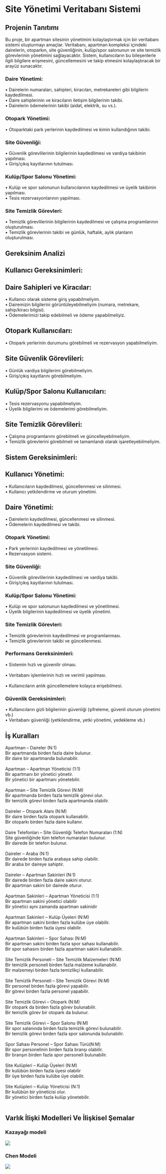# Site Yönetimi Veritabanı Sistemi 
## Projenin Tanıtımı 
Bu proje, bir apartman sitesinin yönetimini kolaylaştırmak için bir veritabanı sistemi 
oluşturmayı amaçlar. Veritabanı, apartman kompleksi içindeki dairelerin, otoparkın, site 
güvenliğinin, kulüp/spor salonunun ve site temizlik görevlerinin yönetimini sağlayacaktır. 
Sistem, kullanıcıların bu bileşenlerle ilgili bilgilere erişmesini, güncellemesini ve takip 
etmesini kolaylaştıracak bir arayüz sunacaktır. 
### Daire Yönetimi: 
• Dairelerin numaraları, sahipleri, kiracıları, metrekareleri gibi bilgilerin kaydedilmesi.<br>
• Daire sahiplerinin ve kiracıların iletişim bilgilerinin takibi.<br>
• Dairelerin ödemelerinin takibi (aidat, elektrik, su vs.).<br> 
### Otopark Yönetimi: 
• Otoparktaki park yerlerinin kaydedilmesi ve kimin kullandığının takibi. 
### Site Güvenliği: 
• Güvenlik görevlilerinin bilgilerinin kaydedilmesi ve vardiya takibinin yapılması.<br>
• Giriş/çıkış kayıtlarının tutulması. <br>
### Kulüp/Spor Salonu Yönetimi: 
• Kulüp ve spor salonunun kullanıcılarının kaydedilmesi ve üyelik takibinin 
yapılması.<br>
• Tesis rezervasyonlarının yapılması.<br>
### Site Temizlik Görevleri: 
• Temizlik görevlilerinin bilgilerinin kaydedilmesi ve çalışma programlarının 
oluşturulması.<br>
• Temizlik görevlerinin takibi ve günlük, haftalık, aylık planların oluşturulması.<br>
## Gereksinim Analizi  
## Kullanıcı Gereksinimleri: 
## Daire Sahipleri ve Kiracılar: 
• Kullanıcı olarak sisteme giriş yapabilmeliyim.<br>
• Dairemizin bilgilerini görüntüleyebilmeliyim (numara, metrekare, sahip/kiracı 
bilgisi).<br> 
• Ödemelerimizi takip edebilmeli ve ödeme yapabilmeliyiz.<br>
## Otopark Kullanıcıları: 
• Otopark yerlerinin durumunu görebilmeli ve rezervasyon yapabilmeliyim.<br>
## Site Güvenlik Görevlileri: 
• Günlük vardiya bilgilerimi görebilmeliyim.<br>
• Giriş/çıkış kayıtlarını görebilmeliyim.<br>
## Kulüp/Spor Salonu Kullanıcıları: 
• Tesis rezervasyonu yapabilmeliyim.<br>
• Üyelik bilgilerimi ve ödemelerimi görebilmeliyim.<br> 
## Site Temizlik Görevlileri: 
• Çalışma programlarımı görebilmeli ve güncelleyebilmeliyim.<br>
• Temizlik görevlerini görebilmeli ve tamamlandı olarak işaretleyebilmeliyim.<br>
## Sistem Gereksinimleri: 
## Kullanıcı Yönetimi: 
• Kullanıcıların kaydedilmesi, güncellenmesi ve silinmesi.<br> 
• Kullanıcı yetkilendirme ve oturum yönetimi.<br>
## Daire Yönetimi: 
• Dairelerin kaydedilmesi, güncellenmesi ve silinmesi.<br> 
• Ödemelerin kaydedilmesi ve takibi.<br>
### Otopark Yönetimi: 
• Park yerlerinin kaydedilmesi ve yönetilmesi.<br>
• Rezervasyon sistemi.<br>
### Site Güvenliği: 
• Güvenlik görevlilerinin kaydedilmesi ve vardiya takibi.<br> 
• Giriş/çıkış kayıtlarının tutulması.<br>
### Kulüp/Spor Salonu Yönetimi: 
• Kulüp ve spor salonunun kaydedilmesi ve yönetilmesi.<br> 
• Üyelik bilgilerinin kaydedilmesi ve üyelik yönetimi.<br>
### Site Temizlik Görevleri: 
• Temizlik görevlerinin kaydedilmesi ve programlanması.<br>
• Temizlik görevlerinin takibi ve güncellenmesi.<br>
### Performans Gereksinimleri: 
• Sistemin hızlı ve güvenilir olması.<br>   
• Veritabanı işlemlerinin hızlı ve verimli yapılması.<br>  
• Kullanıcıların anlık güncellemelere kolayca erişebilmesi.<br>
### Güvenlik Gereksinimleri: 
• Kullanıcıların gizli bilgilerinin güvenliği (şifreleme, güvenli oturum yönetimi vb.) <br>
• Veritabanı güvenliği (yetkilendirme, yetki yönetimi, yedekleme vb.)<br> 
## İş Kuralları 
Apartman – Daireler (N:1)<br> 
Bir apartmanda birden fazla daire bulunur.<br>
Bir daire bir apartmanda bulunabilir.<br><br> 
Apartman – Apartman Yöneticisi (1:1)<br>
Bir apartmanı bir yönetici yönetir.<br>
Bir yönetici bir apartmanı yönetebilir.<br><br>
Apartman – Site Temizlik Görevi (N:M)<br>
Bir apartmanda birden fazla temizlik görevi olur.<br>
Bir temizlik görevi birden fazla apartmanda olabilir.<br><br>
Daireler – Otopark Alanı (N:M) <br>
Bir daire birden fazla otopark kullanabilir.<br>
Bir otoparkı birden fazla daire kullanır.<br><br> 
Daire Telefonları – Site Güvenliği Telefon Numaraları (1:N)<br>
Site güvenliğinde tüm telefon numaraları bulunur.<br>
Bir dairede bir telefon bulunur.<br><br>
Daireler – Araba (N:1)<br>
Bir dairede birden fazla arabaya sahip olabilir.<br>
Bir araba bir daireye sahiptir.<br><br>
Daireler – Apartman Sakinleri (N:1)<br>
Bir dairede birden fazla daire sakini oturur.<br>
Bir apartman sakini bir dairede oturur.<br><br>
Apartman Sakinleri – Apartman Yöneticisi (1:1)<br>
Bir apartman sakini yönetici olabilir<br>
Bir yönetici aynı zamanda apartman sakinidir <br><br>
Apartman Sakinleri – Kulüp Üyeleri (N:M)<br> 
Bir apartman sakini birden fazla kulübe üye olabilir.<br>
Bir kulübün birden fazla üyesi olabilir.<br><br>
Apartman Sakinleri – Spor Sahası (N:M)<br>
Bir apartman sakini birden fazla spor sahası kullanabilir.<br>
Bir spor sahasını birden fazla apartman sakini kullanabilir.<br><br>
Site Temizlik Personeli – Site Temizlik Malzemeleri (N:M)  
Bir temizlik personeli birden fazla malzeme kullanabilir.<br>
Bir malzemeyi birden fazla temizlikçi kullanabilir.<br><br> 
Site Temizlik Personeli – Site Temizlik Görevi (N:M)<br> 
Bir personel birden fazla görevi yapabilir.<br>
Bir görevi birden fazla personel yapabilir.<br><br>
Site Temizlik Görevi – Otopark (N:M)<br>
Bir otopark da birden fazla görev bulunabilir.<br>
Bir temizlik görev bir otopark da bulunur.<br><br> 
Site Temizlik Görevi – Spor Salonu (N:M)<br>
Bir spor salanında birden fazla temizlik görevi bulunabilir.<br> 
Bir temizlik görevi birden fazla spor salonunda bulunabilir.<br><br> 
Spor Sahası Personel – Spor Sahası Türü(N:M)<br> 
Bir spor personelinin birden fazla branşı olabilir.<br> 
Bir branşın birden fazla spor personeli bulunabilir.<br><br>
Site Kulüpleri – Kulüp Üyeleri (N:M) <br>
Bir kulübün birden fazla üyesi olabilir<br>
Bir üye birden fazla kulübe üye olabilir.<br><br>
Site Kulüpleri – Kulüp Yöneticisi (N:1)<br>
Bir kulübün bir yöneticisi olur.<br>
Bir yönetici birden fazla kulüp yönetebilir.<br><br>


## Varlık İlişki Modelleri Ve İlişkisel Şemalar 
### Kazayağı modeli
![](/Kazayagi_Modeli.png)
### Chen Modeli
![](/Chen_Modeli.png)



